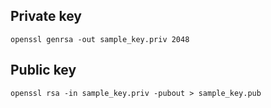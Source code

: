 ## Private key
```
openssl genrsa -out sample_key.priv 2048
```

## Public key
```
openssl rsa -in sample_key.priv -pubout > sample_key.pub
```
